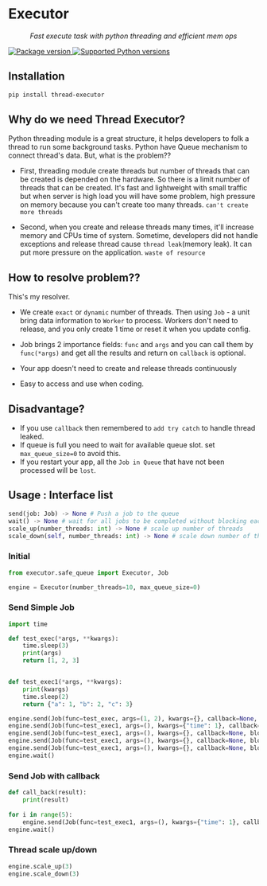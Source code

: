 # Executor

<p align="center">
    <em>Fast execute task with python threading and efficient mem ops</em>
</p>
<a href="https://pypi.org/project/thread-executor" target="_blank">
    <img src="https://img.shields.io/pypi/v/fastapi?color=%2334D058&label=pypi%20package" alt="Package version">
</a>
<a href="https://pypi.org/project/thread-executor" target="_blank">
    <img src="https://img.shields.io/pypi/pyversions/fastapi.svg?color=%2334D058" alt="Supported Python versions">
</a>

## Installation
```bash
pip install thread-executor
```

## Why do we need Thread Executor?

Python threading module is a great structure, it helps developers to folk a thread to run some background tasks.
Python have Queue mechanism to connect thread's data.
But, what is the problem??

- First, threading module create threads but number of threads that can be created is depended on the hardware. So there is a limit number of threads that can be created. It's fast and lightweight with small traffic but when server is high load you will have some problem, high pressure on memory because you can't create too many threads. `can't create more threads`

- Second, when you create and release threads many times, it'll increase memory and CPUs time of system. Sometime, developers did not handle exceptions and release thread cause `thread leak`(memory leak). It can put more pressure on the application. `waste of resource`

## How to resolve problem??

This's my resolver.

- We create `exact` or `dynamic` number of threads. Then using `Job` - a unit bring data information to `Worker` to process. Workers don't need to release, and you only create 1 time or reset it when you update config.

- Job brings 2 importance fields: `func` and `args` and you can call them by `func(*args)` and get all the results and return on `callback` is optional.
- Your app doesn't need to create and release threads continuously
- Easy to access and use when coding.

## Disadvantage?

- If you use `callback` then remembered to `add try catch` to handle thread leaked.
- If queue is full you need to wait for available queue slot. set `max_queue_size=0` to avoid this.
- If you restart your app, all the `Job in Queue` that have not been processed will be `lost`.


## Usage : Interface list
```python
send(job: Job) -> None # Push a job to the queue
wait() -> None # wait for all jobs to be completed without blocking each other
scale_up(number_threads: int) -> None # scale up number of threads
scale_down(self, number_threads: int) -> None # scale down number of threads
```

### Initial
```python
from executor.safe_queue import Executor, Job

engine = Executor(number_threads=10, max_queue_size=0)
```
### Send Simple Job
```python
import time

def test_exec(*args, **kwargs):
    time.sleep(3)
    print(args)
    return [1, 2, 3]


def test_exec1(*args, **kwargs):
    print(kwargs)
    time.sleep(2)
    return {"a": 1, "b": 2, "c": 3}

engine.send(Job(func=test_exec, args=(1, 2), kwargs={}, callback=None, block=False))
engine.send(Job(func=test_exec1, args=(), kwargs={"time": 1}, callback=None, block=False))
engine.send(Job(func=test_exec1, args=(), kwargs={}, callback=None, block=False))
engine.send(Job(func=test_exec1, args=(), kwargs={}, callback=None, block=False))
engine.send(Job(func=test_exec1, args=(), kwargs={}, callback=None, block=False))
engine.wait()
```

### Send Job with callback
```python
def call_back(result):
    print(result)
    
for i in range(5):
    engine.send(Job(func=test_exec1, args=(), kwargs={"time": 1}, callback=call_back, block=False))
engine.wait()
```


### Thread scale up/down

```python
engine.scale_up(3)
engine.scale_down(3)
```
